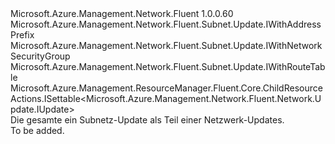 <Type Name="IUpdate" FullName="Microsoft.Azure.Management.Network.Fluent.Subnet.Update.IUpdate">
  <TypeSignature Language="C#" Value="public interface IUpdate : Microsoft.Azure.Management.Network.Fluent.Subnet.Update.IWithAddressPrefix, Microsoft.Azure.Management.Network.Fluent.Subnet.Update.IWithNetworkSecurityGroup, Microsoft.Azure.Management.Network.Fluent.Subnet.Update.IWithRouteTable, Microsoft.Azure.Management.ResourceManager.Fluent.Core.ChildResourceActions.ISettable&lt;Microsoft.Azure.Management.Network.Fluent.Network.Update.IUpdate&gt;" />
  <TypeSignature Language="ILAsm" Value=".class public interface auto ansi abstract IUpdate implements class Microsoft.Azure.Management.Network.Fluent.Subnet.Update.IWithAddressPrefix, class Microsoft.Azure.Management.Network.Fluent.Subnet.Update.IWithNetworkSecurityGroup, class Microsoft.Azure.Management.Network.Fluent.Subnet.Update.IWithRouteTable, class Microsoft.Azure.Management.ResourceManager.Fluent.Core.ChildResourceActions.ISettable`1&lt;class Microsoft.Azure.Management.Network.Fluent.Network.Update.IUpdate&gt;" />
  <TypeSignature Language="DocId" Value="T:Microsoft.Azure.Management.Network.Fluent.Subnet.Update.IUpdate" />
  <TypeSignature Language="VB.NET" Value="Public Interface IUpdate&#xA;Implements ISettable(Of IUpdate), IWithAddressPrefix, IWithNetworkSecurityGroup, IWithRouteTable" />
  <TypeSignature Language="F#" Value="type IUpdate = interface&#xA;    interface IWithAddressPrefix&#xA;    interface IWithNetworkSecurityGroup&#xA;    interface IWithRouteTable&#xA;    interface ISettable&lt;IUpdate&gt;" />
  <AssemblyInfo>
    <AssemblyName>Microsoft.Azure.Management.Network.Fluent</AssemblyName>
    <AssemblyVersion>1.0.0.60</AssemblyVersion>
  </AssemblyInfo>
  <Interfaces>
    <Interface>
      <InterfaceName>Microsoft.Azure.Management.Network.Fluent.Subnet.Update.IWithAddressPrefix</InterfaceName>
    </Interface>
    <Interface>
      <InterfaceName>Microsoft.Azure.Management.Network.Fluent.Subnet.Update.IWithNetworkSecurityGroup</InterfaceName>
    </Interface>
    <Interface>
      <InterfaceName>Microsoft.Azure.Management.Network.Fluent.Subnet.Update.IWithRouteTable</InterfaceName>
    </Interface>
    <Interface>
      <InterfaceName>Microsoft.Azure.Management.ResourceManager.Fluent.Core.ChildResourceActions.ISettable&lt;Microsoft.Azure.Management.Network.Fluent.Network.Update.IUpdate&gt;</InterfaceName>
    </Interface>
  </Interfaces>
  <Docs>
    <summary>
            Die gesamte ein Subnetz-Update als Teil einer Netzwerk-Updates.
            </summary>
    <remarks>To be added.</remarks>
  </Docs>
  <Members />
</Type>